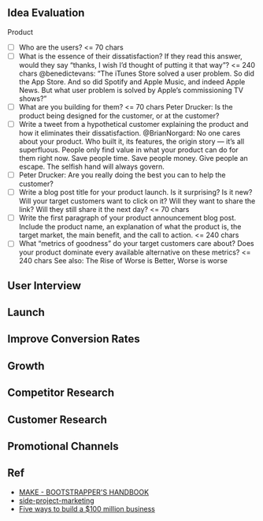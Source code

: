 ## Idea Evaluation

Product
- [ ] Who are the users? 
<= 70 chars
- [ ] What is the essence of their dissatisfaction? If they read this answer, would they say “thanks, I wish I’d thought of putting it that way”? 
<= 240 chars 
@benedictevans: “The iTunes Store solved a user problem. So did the App Store. And so did Spotify and Apple Music, and indeed Apple News. But what user problem is solved by Apple’s commissioning TV shows?”
- [ ] What are you building for them? 
<= 70 chars 
Peter Drucker: Is the product being designed for the customer, or at the customer?
- [ ] Write a tweet from a hypothetical customer explaining the product and how it eliminates their dissatisfaction. 
@BrianNorgard: No one cares about your product. Who built it, its features, the origin story — it’s all superfluous. People only find value in what your product can do for them right now. Save people time. Save people money. Give people an escape. The selfish hand will always govern. 
- [ ] Peter Drucker: Are you really doing the best you can to help the customer?
- [ ] Write a blog post title for your product launch. Is it surprising? Is it new? Will your target customers want to click on it? Will they want to share the link? Will they still share it the next day? 
<= 70 chars
- [ ] Write the first paragraph of your product announcement blog post. Include the product name, an explanation of what the product is, the target market, the main benefit, and the call to action. 
<= 240 chars
- [ ] What “metrics of goodness” do your target customers care about? Does your product dominate every available alternative on these metrics? 
<= 240 chars 
See also: The Rise of Worse is Better, Worse is worse

## User Interview

## Launch

## Improve Conversion Rates

## Growth

## Competitor Research

## Customer Research

## Promotional Channels

## Ref
- [MAKE - BOOTSTRAPPER'S HANDBOOK](https://makebook.io/)
- [side-project-marketing](https://github.com/portable-cto/side-project-marketing)
- [Five ways to build a $100 million business](http://christophjanz.blogspot.com/2014/10/five-ways-to-build-100-million-business.html)